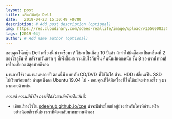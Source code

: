 ```yaml
---
layout: post
title: เครื่องโน๊ตบุ๊ค Dell
date:   2019-04-23 15:30:49 +0700
description: # Add post description (optional)
img: https://res.cloudinary.com/sdees-reallife/image/upload/v1556008330/IMG_20190423_152858425.jpg # Add image post (optional)
tags: [2019-04]
author: # Add name author (optional)
---
```

ขอบคุณโน๊ตบุ๊ค Dell เครื่องนี้ น่าจะซื้อมา / ใช้มาเป็นเกือบ 10 ปีแล้ว ถ้าจำไม่ผิดซื้อมาเป็นเครื่องที่ 2 ของโซลูชั่น ดี หลังจากวันแรก ๆ ที่เพิ่งซื้อมา วางเก็บไว้กับพื้น คืนนั้นฝนตกหนัก ชั้น 8 ของเราน้ำท่วม! เครื่องเปียกแต่สุดท้ายก็รอด

ผ่านการใช้งานมานานหลายปี ตอนนี้มี แบทกับ CD/DVD ที่ใช้ไม่ได้ ส่วน HDD เปลี่ยนเป็น SSD ไปเรียบร้อยแล้ว ล่าสุดเพิ่งลง Ubuntu 19.04 ไป - ขอบคุณที่ได้มีเครื่องนี้ให้ใช้แม้จะผ่านอะไร ๆ มามากมายด้วยกัน <i class="fa fa-child" style="color:plum"></i>

*ความดี ความมีน้ำใจ การที่ได้ช่วยเหลือใครในวันนี้*:
- เขียนเรื่องไว้ใน [sdeehub.github.io/cpe](https://sdeehub.github.io/cpe) น่าจะมีประโยชน์อยู่บ้างสำหรับใครที่อ่าน หรืออย่างน้อยก็เรานี่ล่ะ เวลาที่ต้องกลับมาทบทวนตัวเอง
